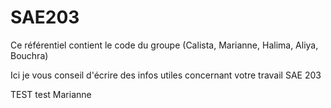 # SAE203
Ce référentiel contient le code du groupe (Calista, Marianne, Halima, Aliya, Bouchra)

Ici je vous conseil d'écrire des infos utiles concernant votre travail SAE 203

TEST
test Marianne
